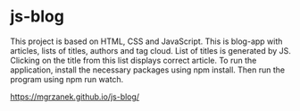 # js-blog
This project is based on HTML, CSS and JavaScript. This is blog-app with articles, lists of titles, authors and tag cloud. 
List of titles is generated by JS. Clicking on the title from this list displays correct article.
To run the application, install the necessary packages using npm install. Then run the program using npm run watch.

https://mgrzanek.github.io/js-blog/